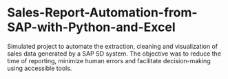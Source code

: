 # Sales-Report-Automation-from-SAP-with-Python-and-Excel
Simulated project to automate the extraction, cleaning and visualization of sales data generated by a SAP SD system. The objective was to reduce the time of reporting, minimize human errors and facilitate decision-making using accessible tools.
